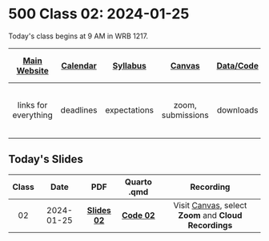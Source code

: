 # 500 Class 02: 2024-01-25

Today's class begins at 9 AM in WRB 1217.

[Main Website](https://thomaselove.github.io/500-2024/) | [Calendar](https://thomaselove.github.io/500-2024/calendar.html) | [Syllabus](https://thomaselove.github.io/500-syllabus-2024) | [Canvas](https://canvas.case.edu) | [Data/Code](https://github.com/THOMASELOVE/500-data) |  [Sources](https://github.com/THOMASELOVE/500-sources) | For help, email
:-----------: | :--------------: | :----------: | :---------: | :-------------: | :------: | :-----------: 
links for everything | deadlines | expectations | zoom, submissions | downloads | to read | `500-help` at `case` dot `edu`

## Today's Slides

Class | Date | PDF | Quarto .qmd | Recording
:---: | :--------: | :------: | :------: | :-------------:
02 | 2024-01-25 | **[Slides 02](https://github.com/THOMASELOVE/500-slides-2024/blob/main/500_slides02.pdf)** | **[Code 02](https://github.com/THOMASELOVE/500-slides-2024/blob/main/500_slides02.qmd)** | Visit [Canvas](https://canvas.case.edu/), select **Zoom** and **Cloud Recordings**

